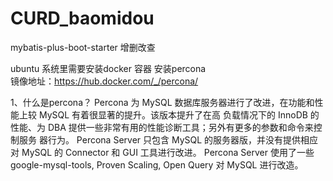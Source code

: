 # CURD_baomidou
mybatis-plus-boot-starter 增删改查

ubuntu 系统里需要安装docker 容器
安装percona  
镜像地址：https://hub.docker.com/_/percona/

1、什么是percona？
Percona 为 MySQL 数据库服务器进行了改进，在功能和性能上较 MySQL 有着很显著的提升。该版本提升了在高 负载情况下的 InnoDB 的性能、为 DBA 提供一些非常有用的性能诊断工具；另外有更多的参数和命令来控制服务 器行为。
Percona Server 只包含 MySQL 的服务器版，并没有提供相应对 MySQL 的 Connector 和 GUI 工具进行改进。
Percona Server 使用了一些 google-mysql-tools, Proven Scaling, Open Query 对 MySQL 进行改造。 

